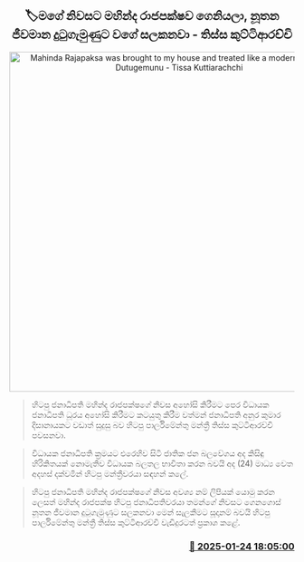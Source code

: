 <p align='center'><b><h2 align='center' title='Mahinda Rajapaksa was brought to my house and treated like a modern-day living Dutugemunu - Tissa Kuttiarachchi'>🏷මගේ නිවසට මහින්ද රාජපක්ෂව ගෙනියලා, නූතන ජීවමාන දුටුගැමුණුට වගේ සලකනවා - තිස්ස කුට්ටිආරච්චි</h2></b></p>
<p align='center'><img src='https://helakuru.sgp1.cdn.digitaloceanspaces.com/esana/images/lib/thissa-kuttiarachchi-ll.jpg' width='600' alt='Mahinda Rajapaksa was brought to my house and treated like a modern-day living Dutugemunu - Tissa Kuttiarachchi'></p>

> හිටපු ජනාධිපති මහින්ද රාජපක්ෂගේ නිවස අහෝසි කිරීමට පෙර විධායක ජනාධිපති ධූරය අහෝසි කිරීමට කටයුතු කිරීම වත්මන් ජනාධිපති අනුර කුමාර දිසානායකට වඩාත් සුදුසු බව හිටපු පාර්ලිමේන්තු මන්ත්‍රී තිස්ස කුට්ටිආරච්චි පවසනවා.

> විධායක ජනාධිපති ක්‍රමයට එරෙහිව සිටි ජාතික ජන බලවේගය අද කිසිඳු හිරිකිතයක් නොමැතිව විධායක බලතල භාවිතා කරන බවයි අද (24) මාධ්‍ය වෙත අදහස් දක්වමින් හිටපු මන්ත්‍රීවරයා සඳහන් කලේ.

> හිටපු ජනාධිපති මහින්ද රාජපක්ෂගේ නිවස අවශ්‍ය නම් ලිපියක් යොමු කරන ලෙසත් මහින්ද රාජපක්ෂ හිටපු ජනාධිපතිවරයා තමන්ගේ නිවසට ගෙනගොස් නූතන ජීවමාන දුටුගැමුණුට සලකනවා මෙන් සැලකීමට සූදානම් බවයි හිටපු පාර්ලිමේන්තු මන්ත්‍රී තිස්ස කුට්ටිආරච්චි වැඩිදුරටත් ප්‍රකාශ කළේ. 



<h3 align='right'><a href='https://www.helakuru.lk/esana/p/106861/'>📅 2025-01-24 18:05:00</a></h3>
